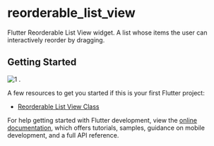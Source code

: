 # reorderable_list_view

Flutter Reorderable List View widget. A list whose items the user can interactively reorder by dragging.

## Getting Started

![1](https://github.com/user-attachments/assets/2b9897ba-9179-429a-a862-7d0e0ce4ab93) .

A few resources to get you started if this is your first Flutter project:

- [Reorderable List View Class](https://api.flutter.dev/flutter/material/ReorderableListView-class.html)

For help getting started with Flutter development, view the
[online documentation](https://docs.flutter.dev/), which offers tutorials,
samples, guidance on mobile development, and a full API reference.
